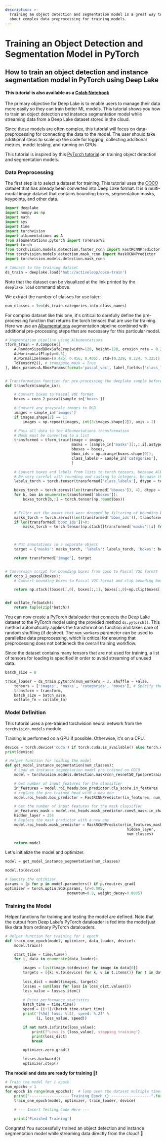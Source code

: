 ```yaml
---
description: >-
  Training an object detection and segmentation model is a great way to learn
  about complex data preprocessing for training models.
---
```


# Training an Object Detection and Segmentation Model in PyTorch

## How to train an object detection and instance segmentation model in PyTorch using Deep Lake

#### This tutorial is also available as a [Colab Notebook](https://colab.research.google.com/drive/1w9Y5TsUwfT\_ccK1fpa\_GtoJjamOSte\_Z?usp=sharing)

The primary objective for Deep Lake is to enable users to manage their data more easily so they can train better ML models. This tutorial shows you how to train an object detection and instance segmentation model while streaming data from a Deep Lake dataset stored in the cloud.

Since these models are often complex, this tutorial will focus on data-preprocessing for connecting the data to the model. The user should take additional steps to scale up the code for logging, collecting additional metrics, model testing, and running on GPUs.

This tutorial is inspired by this [PyTorch tutorial](https://pytorch.org/tutorials/intermediate/torchvision\_tutorial.html) on training object detection and segmentation models.

### Data Preprocessing

The first step is to select a dataset for training. This tutorial uses the [COCO](https://cocodataset.org/#home) dataset that has already been converted into Deep Lake format. It is a multi-modal image dataset that contains bounding boxes, segmentation masks, keypoints, and other data.

```python
import deeplake
import numpy as np
import math
import sys
import time
import torchvision
import albumentations as A
from albumentations.pytorch import ToTensorV2
import torch
from torchvision.models.detection.faster_rcnn import FastRCNNPredictor
from torchvision.models.detection.mask_rcnn import MaskRCNNPredictor
import torchvision.models.detection.mask_rcnn

# Connect to the training dataset
ds_train = deeplake.load('hub://activeloop/coco-train')
```

Note that the dataset can be visualized at the link printed by the `deeplake.load` command above.

We extract the number of classes for use later:

```python
num_classes = len(ds_train.categories.info.class_names)
```

For complex dataset like this one, it's critical to carefully define the pre-processing function that returns the torch tensors that are use for training. Here we use an [Albumentations](https://github.com/albumentations-team/albumentations) augmentation pipeline combined with additional pre-processing steps that are necessary for this particular model.

```python
# Augmentation pipeline using Albumentations
tform_train = A.Compose([
    A.RandomSizedBBoxSafeCrop(width=128, height=128, erosion_rate = 0.2),
    A.HorizontalFlip(p=0.5),
    A.Normalize(mean=(0.485, 0.456, 0.406), std=(0.229, 0.224, 0.225)),
    ToTensorV2(), # transpose_mask = True
], bbox_params=A.BboxParams(format='pascal_voc', label_fields=['class_labels', 'bbox_ids'], min_area=25, min_visibility=0.6)) # 'label_fields' and 'box_ids' are all the fields that will be cut when a bounding box is cut.


# Transformation function for pre-processing the deeplake sample before sending it to the model
def transform(sample_in):

    # Convert boxes to Pascal VOC format
    boxes = coco_2_pascal(sample_in['boxes'])

    # Convert any grayscale images to RGB
    images = sample_in['images']
    if images.shape[2] == 1:
        images = np.repeat(images, int(3/images.shape[2]), axis = 2)

    # Pass all data to the Albumentations transformation
    # Mask must be converted to a list
    transformed = tform_train(image = images, 
                              masks = [sample_in['masks'][:,:,i].astype(np.uint8) for i in range(sample_in['masks'].shape[2])],
                              bboxes = boxes, 
                              bbox_ids = np.arange(boxes.shape[0]),
                              class_labels = sample_in['categories'],
                              )

    # Convert boxes and labels from lists to torch tensors, because Albumentations does not do that automatically.
    # Be very careful with rounding and casting to integers, becuase that can create bounding boxes with invalid dimensions
    labels_torch = torch.tensor(transformed['class_labels'], dtype = torch.int64)

    boxes_torch = torch.zeros((len(transformed['bboxes']), 4), dtype = torch.int64)
    for b, box in enumerate(transformed['bboxes']):
        boxes_torch[b,:] = torch.tensor(np.round(box))
        

    # Filter out the masks that were dropped by filtering of bounding box area and visibility
    masks_torch = torch.zeros((len(transformed['bbox_ids']), transformed['image'].shape[1], transformed['image'].shape[2]), dtype = torch.int64)
    if len(transformed['bbox_ids'])>0:
        masks_torch = torch.tensor(np.stack([transformed['masks'][i] for i in transformed['bbox_ids']], axis = 0), dtype = torch.uint8)
    


    # Put annotations in a separate object
    target = {'masks': masks_torch, 'labels': labels_torch, 'boxes': boxes_torch}

    return transformed['image'], target


# Conversion script for bounding boxes from coco to Pascal VOC format
def coco_2_pascal(boxes):
    # Convert bounding boxes to Pascal VOC format and clip bounding boxes to make sure they have non-negative width and height

    return np.stack((boxes[:,0], boxes[:,1], boxes[:,0]+np.clip(boxes[:,2], 1, None), boxes[:,1]+np.clip(boxes[:,3], 1, None)), axis = 1)


def collate_fn(batch):
    return tuple(zip(*batch))
```

You can now create a PyTorch dataloader that connects the Deep Lake dataset to the PyTorch model using the provided method `ds.pytorch()`. This method automatically applies the transformation function and takes care of random shuffling (if desired). The `num_workers` parameter can be used to parallelize data preprocessing, which is critical for ensuring that preprocessing does not bottleneck the overall training workflow.

Since the dataset contains many tensors that are not used for training, a list of tensors for loading is specified in order to avoid streaming of unused data.

```python
batch_size = 8

train_loader = ds_train.pytorch(num_workers = 2, shuffle = False, 
    tensors = ['images', 'masks', 'categories', 'boxes'], # Specify the tensors that are needed, so we don't load unused data
    transform = transform, 
    batch_size = batch_size,
    collate_fn = collate_fn)
```

### Model Definition

This tutorial uses a pre-trained torchvision neural network from the `torchvision.models` module.

Training is performed on a GPU if possible. Otherwise, it's on a CPU.

```python
device = torch.device('cuda') if torch.cuda.is_available() else torch.device('cpu')
print(device)
```

```python
# Helper function for loading the model
def get_model_instance_segmentation(num_classes):
    # Load an instance segmentation model pre-trained on COCO
    model = torchvision.models.detection.maskrcnn_resnet50_fpn(pretrained=True)

    # Get number of input features for the classifier
    in_features = model.roi_heads.box_predictor.cls_score.in_features
    # replace the pre-trained head with a new one
    model.roi_heads.box_predictor = FastRCNNPredictor(in_features, num_classes)

    # Get the number of input features for the mask classifier
    in_features_mask = model.roi_heads.mask_predictor.conv5_mask.in_channels
    hidden_layer = 256
    # Replace the mask predictor with a new one
    model.roi_heads.mask_predictor = MaskRCNNPredictor(in_features_mask,
                                                       hidden_layer,
                                                       num_classes)

    return model
```

Let's initialize the model and optimizer.

```python
model = get_model_instance_segmentation(num_classes)

model.to(device)

# Specity the optimizer
params = [p for p in model.parameters() if p.requires_grad]
optimizer = torch.optim.SGD(params, lr=0.005,
                            momentum=0.9, weight_decay=0.0005)
```

### Training the Model

Helper functions for training and testing the model are defined. Note that the output from Deep Lake's PyTorch dataloader is fed into the model just like data from ordinary PyTorch dataloaders.

```python
# Helper function for training for 1 epoch
def train_one_epoch(model, optimizer, data_loader, device):
    model.train()

    start_time = time.time()
    for i, data in enumerate(data_loader):

        images = list(image.to(device) for image in data[0])
        targets = [{k: v.to(device) for k, v in t.items()} for t in data[1]]
        
        loss_dict = model(images, targets)
        losses = sum(loss for loss in loss_dict.values())
        loss_value = losses.item()

        # Print performance statistics
        batch_time = time.time()
        speed = (i+1)/(batch_time-start_time)
        print('[%5d] loss: %.3f, speed: %.2f' %
              (i, loss_value, speed))

        if not math.isfinite(loss_value):
            print(f"Loss is {loss_value}, stopping training")
            print(loss_dict)
            break

        optimizer.zero_grad()

        losses.backward()
        optimizer.step()
```

**The model and data are ready for training 🚀!**

```python
# Train the model for 1 epoch
num_epochs = 1
for epoch in range(num_epochs):  # loop over the dataset multiple times
    print("------------------ Training Epoch {} ------------------".format(epoch+1))
    train_one_epoch(model, optimizer, train_loader, device)
    
    # --- Insert Testing Code Here ---

    print('Finished Training')
```

Congrats! You successfully trained an object detection and instance segmentation model while streaming data directly from the cloud! 🎉

